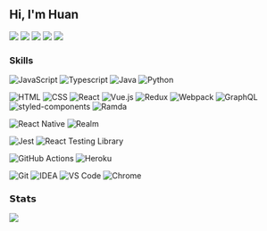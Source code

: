 ## Hi, I'm Huan

[![](https://img.shields.io/badge/-_-black?style=flat-square&logo=github)](https://github.com/DukeLuo)
[![](https://img.shields.io/badge/-_-black?style=flat-square&logo=stackoverflow)](https://stackoverflow.com/users/12814009)
[![](https://img.shields.io/badge/-_-black?style=flat-square&logo=npm)](https://www.npmjs.com/~dukeluo)
[![](https://img.shields.io/badge/-_-black?style=flat-square&logo=rss)](https://shaiwang.life/atom.xml)
[![](https://komarev.com/ghpvc/?username=dukeluo&label=visitors&style=flat-square)](https://github.com/DukeLuo)

### Skills
![JavaScript](https://img.shields.io/badge/-JavaScript-%23EDDC68?style=flat-square)
![Typescript](https://img.shields.io/badge/-TypeScript-%233478C6?style=flat-square)
![Java](https://img.shields.io/badge/-Java-%235A7D9A?style=flat-square)
![Python](https://img.shields.io/badge/-Python-%23F1D569?style=flat-square)

![HTML](https://img.shields.io/badge/-HTML-%23D35835?style=flat-square)
![CSS](https://img.shields.io/badge/-CSS-%232E4AD5?style=flat-square)
![React](https://img.shields.io/badge/-React-%237ED0EF?style=flat-square)
![Vue.js](https://img.shields.io/badge/-Vue.js-%2360AF83?style=flat-square)
![Redux](https://img.shields.io/badge/-Redux-%236C4AB0?style=flat-square)
![Webpack](https://img.shields.io/badge/-Webpack-%233873B5?style=flat-square)
![GraphQL](https://img.shields.io/badge/-GraphQL-%23CC43A2?style=flat-square)
![styled-components](https://img.shields.io/badge/-styled--components-%23EA99DA?style=flat-square)
![Ramda](https://img.shields.io/badge/-Ramda-%23090705?style=flat-square)

![React Native](https://img.shields.io/badge/-React_Native-%237ED1EF?style=flat-square)
![Realm](https://img.shields.io/badge/-Realm-%23C355A0?style=flat-square)

![Jest](https://img.shields.io/badge/-Jest-%23894559?style=flat-square)
![React Testing Library](https://img.shields.io/badge/-React_Testing_Library-%23E9554E?style=flat-square)

![GitHub Actions](https://img.shields.io/badge/-GitHub_Actions-%234182EF?style=flat-square)
![Heroku](https://img.shields.io/badge/-Heroku-%23390590?style=flat-square)

![Git](https://img.shields.io/badge/-Git-%23D8593D?style=flat-square)
![IDEA](https://img.shields.io/badge/-IDEA-%23000000?style=flat-square)
![VS Code](https://img.shields.io/badge/-VS_Code-%235BA3E4?style=flat-square)
![Chrome](https://img.shields.io/badge/-Chrome-%235482E5?style=flat-square)

### 𝗦𝘁𝗮𝘁𝘀
<img src="https://github-readme-stats.vercel.app/api?username=DukeLuo&show_icons=true&icon_color=805AD5&text_color=718096&bg_color=ffffff&hide_title=true" />
